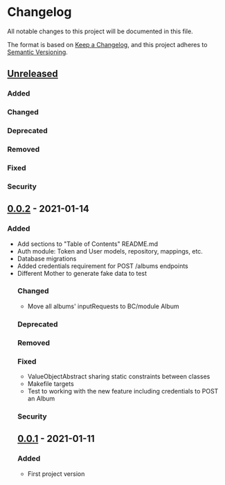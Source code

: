 # Changelog
All notable changes to this project will be documented in this file.

The format is based on [Keep a Changelog](https://keepachangelog.com/en/1.0.0/),
and this project adheres to [Semantic Versioning](https://semver.org/spec/v2.0.0.html).

## [Unreleased]
### Added
### Changed
### Deprecated
### Removed
### Fixed
### Security

## [0.0.2] - 2021-01-14
### Added
- Add sections to "Table of Contents" README.md
- Auth module: Token and User models, repository, mappings, etc.
- Database migrations
- Added credentials requirement for POST /albums endpoints
- Different <object>Mother to generate fake data to test
### Changed
- Move all albums' inputRequests to BC/module Album
### Deprecated
### Removed
### Fixed
- ValueObjectAbstract sharing static constraints between classes
- Makefile targets
- Test to working with the new feature including credentials to POST an Album
### Security

## [0.0.1] - 2021-01-11
### Added
- First project version

[Unreleased]: https://github.com/masfernandez/symfony-ddd-hexarch-cqrs/compare/v0.0.2...develop
[0.0.2]: https://github.com/masfernandez/symfony-ddd-hexarch-cqrs/compare/v0.0.1...v0.0.2
[0.0.1]: https://github.com/masfernandez/symfony-ddd-hexarch-cqrs/releases/tag/v0.0.1